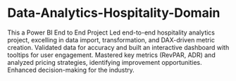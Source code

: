 # Data-Analytics-Hospitality-Domain
This a Power BI End to End Project
Led end-to-end hospitality analytics project, excelling in data import, transformation, and DAX-driven metric creation. Validated data for accuracy and built an interactive dashboard with tooltips for user engagement. Mastered key metrics (RevPAR, ADR) and analyzed pricing strategies, identifying improvement opportunities. Enhanced decision-making for the industry.
